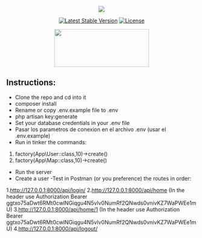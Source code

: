 <p align="center"><img src="https://laravel.com/assets/img/components/logo-laravel.svg"></p>

<p align="center">
<a href="https://packagist.org/packages/laravel/framework"><img src="https://poser.pugx.org/laravel/framework/v/stable.svg" alt="Latest Stable Version"></a>
<a href="https://packagist.org/packages/laravel/framework"><img src="https://poser.pugx.org/laravel/framework/license.svg" alt="License"></a>
</p>

<p align="center"><img src="https://1.bp.blogspot.com/-lBaeJEyLVYY/WwR7stGIPoI/AAAAAAAABic/f0mMXRJ4gfwuw_c-yXsc-fJBeVdbQfXLgCLcBGAs/s1600/Google%2BMaps%2Balt.png" width="250" height="100"></p>

## Instructions:

- Clone the repo and cd into it
- composer install
- Rename or copy .env.example file to .env
- php artisan key:generate
- Set your database credentials in your .env file
- Pasar los parametros de conexion en el archivo .env (usar el .env.example)
- Run in tinker the commands:
1. factory(App\User::class,10)->create()
2. factory(App\Map::class,10)->create()
- Run the server
- Create a user
-Test in Postman (or you preference) the routes in order:

1.http://127.0.0.1:8000/api/login/
2.http://127.0.0.1:8000/api/home 
(In the header use Authorization Bearer ggtxo75aDwt6RMt0cwlNGiqgu4N5vlv0NumRf2QNwds0vnivKZ7WaPWEe1mU)
3.http://127.0.0.1:8000/api/home/1 
(In the header use Authorization Bearer ggtxo75aDwt6RMt0cwlNGiqgu4N5vlv0NumRf2QNwds0vnivKZ7WaPWEe1mU)
4.http://127.0.0.1:8000/api/logout/

